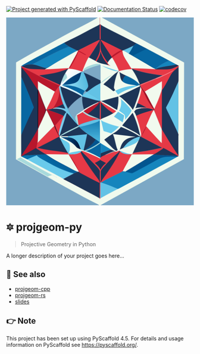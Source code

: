 <!-- These are examples of badges you might want to add to your README:
     please update the URLs accordingly

[![Built Status](https://api.cirrus-ci.com/github/<USER>/projgeom-py.svg?branch=main)](https://cirrus-ci.com/github/<USER>/projgeom-py)
[![ReadTheDocs](https://readthedocs.org/projects/projgeom-py/badge/?version=latest)](https://projgeom-py.readthedocs.io/en/stable/)
[![Coveralls](https://img.shields.io/coveralls/github/<USER>/projgeom-py/main.svg)](https://coveralls.io/r/<USER>/projgeom-py)
[![PyPI-Server](https://img.shields.io/pypi/v/projgeom-py.svg)](https://pypi.org/project/projgeom-py/)
[![Conda-Forge](https://img.shields.io/conda/vn/conda-forge/projgeom-py.svg)](https://anaconda.org/conda-forge/projgeom-py)
[![Monthly Downloads](https://pepy.tech/badge/projgeom-py/month)](https://pepy.tech/project/projgeom-py)
[![Twitter](https://img.shields.io/twitter/url/http/shields.io.svg?style=social&label=Twitter)](https://twitter.com/projgeom-py)
-->

[![Project generated with PyScaffold](https://img.shields.io/badge/-PyScaffold-005CA0?logo=pyscaffold)](https://pyscaffold.org/)
[![Documentation Status](https://readthedocs.org/projects/projgeom-py/badge/?version=latest)](https://projgeom-py.readthedocs.io/en/latest/?badge=latest)
[![codecov](https://codecov.io/gh/luk036/projgeom-py/branch/main/graph/badge.svg?token=6lpjUzPavX)](https://codecov.io/gh/luk036/projgeom-py)

<p align="center">
  <img src="./projective-geometry.svg"/>
</p>

# 🔯 projgeom-py

> Projective Geometry in Python

A longer description of your project goes here...

## 👀 See also

- [projgeom-cpp](https://github.com/luk036/projgeom-cpp)
- [projgeom-rs](https://github.com/luk036/projgeom-rs)
- [slides](https://luk036.github.io/projgeom/index.html)

<!-- pyscaffold-notes -->

## 👉 Note

This project has been set up using PyScaffold 4.5. For details and usage
information on PyScaffold see https://pyscaffold.org/.
